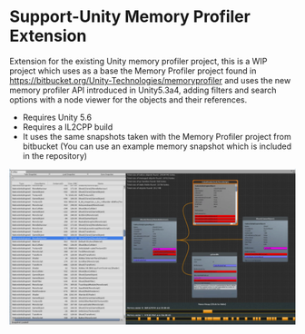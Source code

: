 # Support-Unity Memory Profiler Extension
Extension for the existing Unity memory profiler project, this is a WIP project which uses as a base the Memory Profiler project found in https://bitbucket.org/Unity-Technologies/memoryprofiler and uses the new memory profiler API introduced in Unity5.3a4, adding filters and search options with a node viewer for the objects and their references.

* Requires Unity 5.6 
* Requires a IL2CPP build
* It uses the same snapshots taken with the Memory Profiler project from bitbucket (You can use an example memory snapshot which is included in the repository)

![Alt text](/Documentation/Images/memoryProfiler2.jpg?raw=true "Memory Profiler Window")

